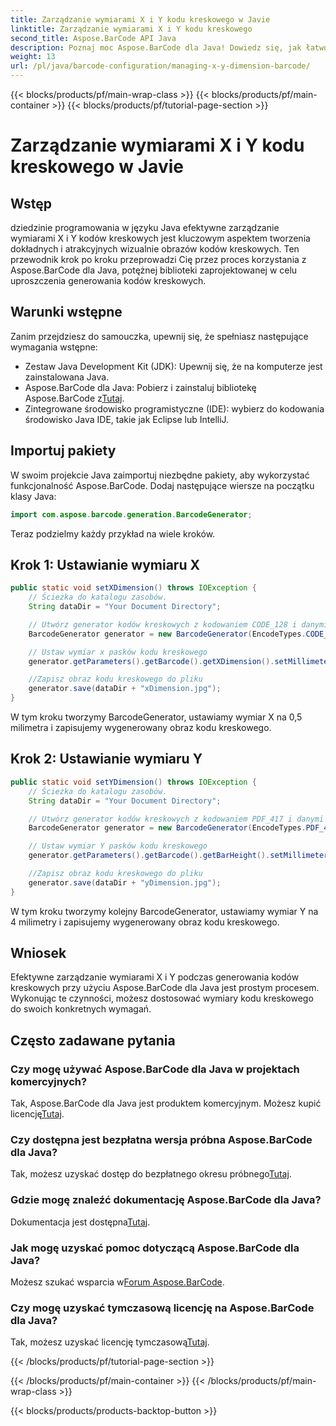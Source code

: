 ```yaml
---
title: Zarządzanie wymiarami X i Y kodu kreskowego w Javie
linktitle: Zarządzanie wymiarami X i Y kodu kreskowego
second_title: Aspose.BarCode API Java
description: Poznaj moc Aspose.BarCode dla Java! Dowiedz się, jak łatwo zarządzać wymiarami X i Y, korzystając z naszego przewodnika krok po kroku. Zwiększ dokładność i atrakcyjność wizualną.
weight: 13
url: /pl/java/barcode-configuration/managing-x-y-dimension-barcode/
---
```


{{< blocks/products/pf/main-wrap-class >}}
{{< blocks/products/pf/main-container >}}
{{< blocks/products/pf/tutorial-page-section >}}

# Zarządzanie wymiarami X i Y kodu kreskowego w Javie


## Wstęp

dziedzinie programowania w języku Java efektywne zarządzanie wymiarami X i Y kodów kreskowych jest kluczowym aspektem tworzenia dokładnych i atrakcyjnych wizualnie obrazów kodów kreskowych. Ten przewodnik krok po kroku przeprowadzi Cię przez proces korzystania z Aspose.BarCode dla Java, potężnej biblioteki zaprojektowanej w celu uproszczenia generowania kodów kreskowych.

## Warunki wstępne

Zanim przejdziesz do samouczka, upewnij się, że spełniasz następujące wymagania wstępne:

- Zestaw Java Development Kit (JDK): Upewnij się, że na komputerze jest zainstalowana Java.
-  Aspose.BarCode dla Java: Pobierz i zainstaluj bibliotekę Aspose.BarCode z[Tutaj](https://releases.aspose.com/barcode/java/).
- Zintegrowane środowisko programistyczne (IDE): wybierz do kodowania środowisko Java IDE, takie jak Eclipse lub IntelliJ.

## Importuj pakiety

W swoim projekcie Java zaimportuj niezbędne pakiety, aby wykorzystać funkcjonalność Aspose.BarCode. Dodaj następujące wiersze na początku klasy Java:

```java
import com.aspose.barcode.generation.BarcodeGenerator;
```

Teraz podzielmy każdy przykład na wiele kroków.

## Krok 1: Ustawianie wymiaru X

```java
public static void setXDimension() throws IOException {
    // Ścieżka do katalogu zasobów.
    String dataDir = "Your Document Directory";

    // Utwórz generator kodów kreskowych z kodowaniem CODE_128 i danymi „12345678”
    BarcodeGenerator generator = new BarcodeGenerator(EncodeTypes.CODE_128, "12345678");

    // Ustaw wymiar x pasków kodu kreskowego
    generator.getParameters().getBarcode().getXDimension().setMillimeters(0.5f);

    //Zapisz obraz kodu kreskowego do pliku
    generator.save(dataDir + "xDimension.jpg");
}
```

W tym kroku tworzymy BarcodeGenerator, ustawiamy wymiar X na 0,5 milimetra i zapisujemy wygenerowany obraz kodu kreskowego.

## Krok 2: Ustawianie wymiaru Y

```java
public static void setYDimension() throws IOException {
    // Ścieżka do katalogu zasobów.
    String dataDir = "Your Document Directory";

    // Utwórz generator kodów kreskowych z kodowaniem PDF_417 i danymi „12345678”
    BarcodeGenerator generator = new BarcodeGenerator(EncodeTypes.PDF_417, "12345678");

    // Ustaw wymiar Y pasków kodu kreskowego
    generator.getParameters().getBarcode().getBarHeight().setMillimeters(4);

    //Zapisz obraz kodu kreskowego do pliku
    generator.save(dataDir + "yDimension.jpg");
}
```

W tym kroku tworzymy kolejny BarcodeGenerator, ustawiamy wymiar Y na 4 milimetry i zapisujemy wygenerowany obraz kodu kreskowego.

## Wniosek

Efektywne zarządzanie wymiarami X i Y podczas generowania kodów kreskowych przy użyciu Aspose.BarCode dla Java jest prostym procesem. Wykonując te czynności, możesz dostosować wymiary kodu kreskowego do swoich konkretnych wymagań.

## Często zadawane pytania

### Czy mogę używać Aspose.BarCode dla Java w projektach komercyjnych?
 Tak, Aspose.BarCode dla Java jest produktem komercyjnym. Możesz kupić licencję[Tutaj](https://purchase.aspose.com/buy).

### Czy dostępna jest bezpłatna wersja próbna Aspose.BarCode dla Java?
 Tak, możesz uzyskać dostęp do bezpłatnego okresu próbnego[Tutaj](https://releases.aspose.com/).

### Gdzie mogę znaleźć dokumentację Aspose.BarCode dla Java?
 Dokumentacja jest dostępna[Tutaj](https://reference.aspose.com/barcode/java/).

### Jak mogę uzyskać pomoc dotyczącą Aspose.BarCode dla Java?
 Możesz szukać wsparcia w[Forum Aspose.BarCode](https://forum.aspose.com/c/barcode/13).

### Czy mogę uzyskać tymczasową licencję na Aspose.BarCode dla Java?
Tak, możesz uzyskać licencję tymczasową[Tutaj](https://purchase.aspose.com/temporary-license/).

{{< /blocks/products/pf/tutorial-page-section >}}

{{< /blocks/products/pf/main-container >}}
{{< /blocks/products/pf/main-wrap-class >}}

{{< blocks/products/products-backtop-button >}}
